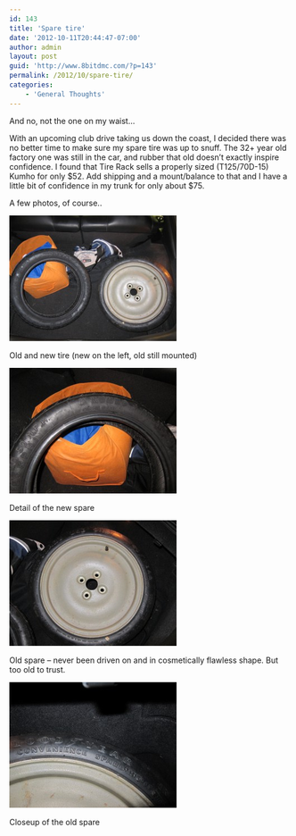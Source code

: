 ```yaml
---
id: 143
title: 'Spare tire'
date: '2012-10-11T20:44:47-07:00'
author: admin
layout: post
guid: 'http://www.8bitdmc.com/?p=143'
permalink: /2012/10/spare-tire/
categories:
    - 'General Thoughts'
---
```


And no, not the one on my waist…

With an upcoming club drive taking us down the coast, I decided there was no better time to make sure my spare tire was up to snuff. The 32+ year old factory one was still in the car, and rubber that old doesn’t exactly inspire confidence. I found that Tire Rack sells a properly sized (T125/70D-15) Kumho for only $52. Add shipping and a mount/balance to that and I have a little bit of confidence in my trunk for only about $75.

A few photos, of course..

[![](assets/images/2012/10/IMG_3386-300x225.jpg "IMG_3386")](assets/images/2012/10/IMG_3386.jpg)

Old and new tire (new on the left, old still mounted)

[![](assets/images/2012/10/IMG_3389-300x225.jpg "IMG_3389")](assets/images/2012/10/IMG_3389.jpg)

Detail of the new spare

[![](assets/images/2012/10/IMG_3390-300x225.jpg "IMG_3390")](assets/images/2012/10/IMG_3390.jpg)

Old spare – never been driven on and in cosmetically flawless shape. But too old to trust.

[![](assets/images/2012/10/IMG_3391-300x225.jpg "IMG_3391")](assets/images/2012/10/IMG_3391.jpg)

Closeup of the old spare